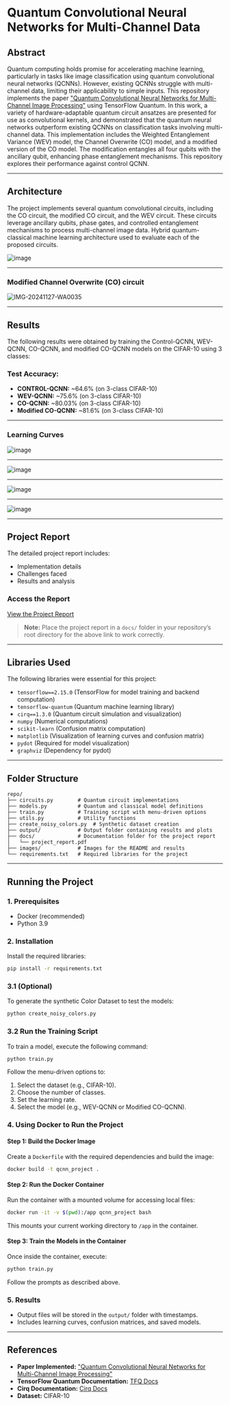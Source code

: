 # Quantum Convolutional Neural Networks for Multi-Channel Data


## **Abstract**
Quantum computing holds promise for accelerating machine learning, particularly in tasks like image classification using quantum convolutional neural networks (QCNNs). However, existing QCNNs struggle with multi-channel data, limiting their applicability to simple inputs. This repository implements the paper ["Quantum Convolutional Neural Networks for Multi-Channel Image Processing"](https://doi.org/10.1007/s42484-023-00130-3) using TensorFlow Quantum. In this work, a variety of hardware-adaptable quantum circuit ansatzes are presented for use as convolutional kernels, and demonstrated that the quantum neural networks outperform existing QCNNs on classification tasks involving multi-channel data. This implementation includes the Weighted Entanglement Variance (WEV) model, the Channel Overwrite (CO) model, and a modified version of the CO model. The modification entangles all four qubits with the ancillary qubit, enhancing phase entanglement mechanisms. This repository explores their performance against control QCNN.

---

## **Architecture**
The project implements several quantum convolutional circuits, including the CO circuit, the modified CO circuit, and the WEV circuit. These circuits leverage ancillary qubits, phase gates, and controlled entanglement mechanisms to process multi-channel image data. Hybrid quantum-classical machine learning architecture used to evaluate each of the proposed circuits.

![image](https://github.com/user-attachments/assets/fb93305d-28b0-4f0d-9a67-5108a8462dde)

---

### **Modified Channel Overwrite (CO) circuit**
![IMG-20241127-WA0035](https://github.com/user-attachments/assets/77cbed3f-0c9c-48af-9a50-3b391f1d286e)

---

## **Results**
The following results were obtained by training the Control-QCNN, WEV-QCNN, CO-QCNN, and modified CO-QCNN models on the CIFAR-10 using 3 classes:

### **Test Accuracy:**
- **CONTROL-QCNN:** ~64.6% (on 3-class CIFAR-10)
- **WEV-QCNN:** ~75.6% (on 3-class CIFAR-10)
- **CO-QCNN:** ~80.03% (on 3-class CIFAR-10)
- **Modified CO-QCNN:** ~81.6% (on 3-class CIFAR-10)

---

### **Learning Curves**
![image](https://github.com/user-attachments/assets/2ca7f33c-2319-4f16-a45f-532134617a96)

---
![image](https://github.com/user-attachments/assets/bdf54a79-b21e-4f92-bf25-188c6f17b26a)

---
![image](https://github.com/user-attachments/assets/524debe1-f608-49b8-b7dc-aa1b8dd2568a)

---
![image](https://github.com/user-attachments/assets/42669188-afa2-4487-b45d-090d16f9b049)



---

## **Project Report**
The detailed project report includes:
- Implementation details
- Challenges faced
- Results and analysis

### **Access the Report**
[View the Project Report](docs/project_report.pdf)

> **Note:** Place the project report in a `docs/` folder in your repository’s root directory for the above link to work correctly.

---

## **Libraries Used**
The following libraries were essential for this project:
- `tensorflow==2.15.0` (TensorFlow for model training and backend computation)
- `tensorflow-quantum` (Quantum machine learning library)
- `cirq==1.3.0` (Quantum circuit simulation and visualization)
- `numpy` (Numerical computations)
- `scikit-learn` (Confusion matrix computation)
- `matplotlib` (Visualization of learning curves and confusion matrix)
- `pydot` (Required for model visualization)
- `graphviz` (Dependency for pydot)

---

## **Folder Structure**
```
repo/
├── circuits.py        # Quantum circuit implementations
├── models.py          # Quantum and classical model definitions
├── train.py           # Training script with menu-driven options
├── utils.py           # Utility functions
├── create_noisy_colors.py  # Synthetic dataset creation
├── output/            # Output folder containing results and plots
├── docs/              # Documentation folder for the project report
│   └── project_report.pdf
├── images/            # Images for the README and results
└── requirements.txt   # Required libraries for the project
```

---

## **Running the Project**

### **1. Prerequisites**
- Docker (recommended)
- Python 3.9

### **2. Installation**
Install the required libraries:
```bash
pip install -r requirements.txt
```

### **3.1 (Optional)**
To generate the synthetic Color Dataset to test the models:
```bash
python create_noisy_colors.py
```

### **3.2 Run the Training Script**


To train a model, execute the following command:
```bash
python train.py
```
Follow the menu-driven options to:
1. Select the dataset (e.g., CIFAR-10).
2. Choose the number of classes.
3. Set the learning rate.
4. Select the model (e.g., WEV-QCNN or Modified CO-QCNN).

### **4. Using Docker to Run the Project**

#### **Step 1: Build the Docker Image**
Create a `Dockerfile` with the required dependencies and build the image:
```bash
docker build -t qcnn_project .
```

#### **Step 2: Run the Docker Container**
Run the container with a mounted volume for accessing local files:
```bash
docker run -it -v $(pwd):/app qcnn_project bash
```
This mounts your current working directory to `/app` in the container.

#### **Step 3: Train the Models in the Container**
Once inside the container, execute:
```bash
python train.py
```
Follow the prompts as described above.

### **5. Results**
- Output files will be stored in the `output/` folder with timestamps.
- Includes learning curves, confusion matrices, and saved models.

---

## **References**
- **Paper Implemented:** ["Quantum Convolutional Neural Networks for Multi-Channel Image Processing"](https://doi.org/10.1007/s42484-023-00130-3)
- **TensorFlow Quantum Documentation:** [TFQ Docs](https://www.tensorflow.org/quantum)
- **Cirq Documentation:** [Cirq Docs](https://quantumai.google/cirq)
- **Dataset:** CIFAR-10

